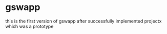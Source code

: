 # gswapp
this is the first version of gswapp after successfully implemented projectx which was a prototype
